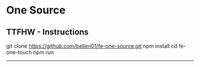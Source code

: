 # One Source

## TTFHW - Instructions

git clone https://github.com/bellen01/fe-one-source.git
npm install
cd fe-one-touch
npm run

***
